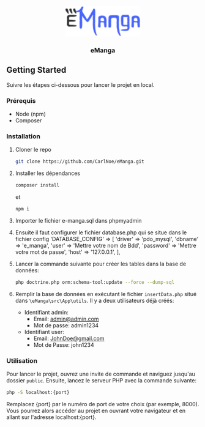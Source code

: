 <a name="readme-top"></a>

<!-- PROJECT LOGO -->
<br />
<div align="center">
  <a href="https://github.com/CarlNoe/eManga">
    <img src="/public/img/Logo.png" alt="Logo" height="80">
  </a>

<h3 align="center">eManga</h3>
</div>

<!-- GETTING STARTED -->

## Getting Started

Suivre les étapes ci-dessous pour lancer le projet en local.

### Prérequis

- Node (npm)
- Composer

### Installation

1. Cloner le repo
    ```sh
    git clone https://github.com/CarlNoe/eManga.git
    ```
2. Installer les dépendances
    ```sh
    composer install
    ```
    et
    ```sh
    npm i
    ```
3. Importer le fichier e-manga.sql dans phpmyadmin

4. Ensuite il faut configurer le fichier database.php qui se situe dans le fichier config
  'DATABASE_CONFIG' => [
        'driver' => 'pdo_mysql',
        'dbname' => 'e_manga',
        'user' => 'Mettre votre nom de Bdd',
        'password' => 'Mettre votre mot de passe',
        'host' => '127.0.0.1',
    ],

5. Lancer la commande suivante pour créer les tables dans la base de données:
    ```sh
    php doctrine.php orm:schema-tool:update --force --dump-sql
    ```

6. Remplir la base de données en exécutant le fichier `insertData.php` situé dans `\eManga\src\App\utils`. Il y a deux utilisateurs déjà créés:
    - Identifiant admin:
        - Email: admin@admin.com
        - Mot de passe: admin1234
    - Identifiant user:
        - Email: JohnDoe@gmail.com
        - Mot de Passe: john1234

### Utilisation

Pour lancer le projet, ouvrez une invite de commande et naviguez jusqu'au dossier `public`. Ensuite, lancez le serveur PHP avec la commande suivante:

```sh
php -S localhost:{port}
```
Remplacez {port} par le numéro de port de votre choix (par exemple, 8000). Vous pourrez alors accéder au projet en ouvrant votre navigateur et en allant sur l'adresse localhost:{port}.
